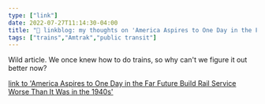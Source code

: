 ```yaml
---
type: ["link"]
date: 2022-07-27T11:14:30-04:00
title: "🔗 linkblog: my thoughts on 'America Aspires to One Day in the Far Future Build Rail Service Worse Than It Was in the 1940s'"
tags: ["trains","Amtrak","public transit"]
---
```

Wild article. We once knew how to do trains, so why can't we figure it out better now?
 

[link to 'America Aspires to One Day in the Far Future Build Rail Service Worse Than It Was in the 1940s'](https://www.vice.com/en/article/v7vdwm/america-aspires-to-one-day-in-the-far-future-build-rail-service-worse-than-it-was-in-the-1940s)
